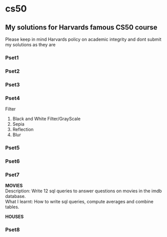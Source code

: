 # cs50
## My solutions for Harvards famous CS50 course
Please keep in mind Harvards policy on academic integrity and dont submit my solutions as they are

### Pset1
### Pset2
### Pset3
### Pset4
Filter
1. Black and White Filter/GrayScale
2. Sepia
3. Reflection
4. Blur
### Pset5
### Pset6
### Pset7
**MOVIES**  
Description: Write 12 sql queries to answer questions on movies in the imdb database.  
What I learnt: How to write sql queries, compute averages and combine tables.  

**HOUSES**
### Pset8
